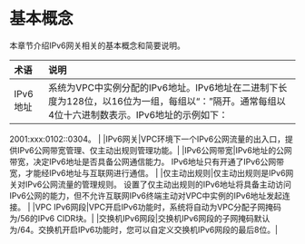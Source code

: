 # 基本概念

本章节介绍IPv6网关相关的基本概念和简要说明。

|术语|说明|
|:-|:-|
|IPv6地址|系统为VPC中实例分配的IPv6地址。IPv6地址在二进制下长度为128位，以16位为一组，每组以“：”隔开。通常每组以4位十六进制数表示。IPv6地址的示例如下：

 2001:xxx:0102::0304。 |
|IPv6网关|VPC环境下一个IPv6公网流量的出入口，提供IPv6公网带宽管理、仅主动出规则管理功能。|
|IPv6公网带宽|IPv6地址的公网带宽，决定IPv6地址是否具备公网通信能力。 IPv6地址只有开通了IPv6公网带宽，才能经IPv6地址与互联网进行通信。 |
|仅主动出规则|仅主动出规则是IPv6网关对IPv6公网流量的管理规则。 设置了仅主动出规则的IPv6地址将具备主动访问IPv6公网的能力，但不允许互联网IPv6终端主动对VPC中实例的IPv6地址发起连接。 |
|VPC IPv6网段|VPC开启IPv6功能时，系统将自动为VPC分配子网掩码为/56的IPv6 CIDR块。|
|交换机IPv6网段|交换机IPv6网段的子网掩码默认为/64。交换机开启IPv6功能时，您可以自定义交换机IPv6网段的最后8位。|

